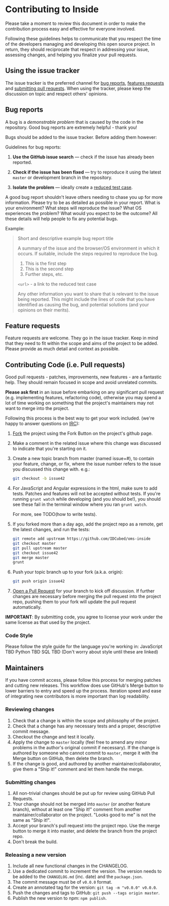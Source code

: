# Contributing to Inside

Please take a moment to review this document in order to make the contribution
process easy and effective for everyone involved.

Following these guidelines helps to communicate that you respect the time of
the developers managing and developing this open source project. In return,
they should reciprocate that respect in addressing your issue, assessing
changes, and helping you finalize your pull requests.


## Using the issue tracker

The issue tracker is the preferred channel for [bug reports](#bugs),
[features requests](#features) and [submitting pull requests](#pull-requests).
When using the tracker, please keep the discussion on topic and respect others' opinions.


<a name="bugs"></a>
## Bug reports

A bug is a _demonstrable problem_ that is caused by the code in the repository.
Good bug reports are extremely helpful - thank you!

Bugs should be added to the issue tracker.  Before adding them however:

Guidelines for bug reports:

1. **Use the GitHub issue search** &mdash; check if the issue has already been
   reported.

2. **Check if the issue has been fixed** &mdash; try to reproduce it using the
   latest `master` or development branch in the repository.

3. **Isolate the problem** &mdash; ideally create a [reduced test
   case](http://css-tricks.com/6263-reduced-test-cases/).

A good bug report shouldn't leave others needing to chase you up for more
information. Please try to be as detailed as possible in your report. What is
your environment? What steps will reproduce the issue? What OS experiences the
problem? What would you expect to be the outcome? All these details will help
people to fix any potential bugs.

Example:

> Short and descriptive example bug report title
>
> A summary of the issue and the browser/OS environment in which it occurs. If
> suitable, include the steps required to reproduce the bug.
>
> 1. This is the first step
> 2. This is the second step
> 3. Further steps, etc.
>
> `<url>` - a link to the reduced test case
>
> Any other information you want to share that is relevant to the issue being
> reported. This might include the lines of code that you have identified as
> causing the bug, and potential solutions (and your opinions on their
> merits).


<a name="features"></a>
## Feature requests

Feature requests are welcome.  They go in the issue tracker.  Keep in mind that they need to fit within the scope and aims of the project to be added.  Please provide as much detail and context as possible.


<a name="pull-requests"></a>
## Contributing Code (i.e. Pull requests)

Good pull requests - patches, improvements, new features - are a fantastic
help. They should remain focused in scope and avoid unrelated commits.

**Please ask first** in an issue before embarking on any significant pull
request (e.g. implementing features, refactoring code), otherwise you may spend
a lot of time working on something that the project's maintainers may not
want to merge into the project.

Following this process is the best way to get your work included.  (we're happy to answer questions on [IRC](https://github.com/IDCubed/oms-inside#communication)):

1. [Fork](http://help.github.com/fork-a-repo/) the project using the Fork Button on the project's github page.

2. Make a comment in the related issue where this change was discussed to indicate that you're starting on it.

3. Create a new topic branch from master (named issue+#), to contain your feature, change, or fix, where the
   issue number refers to the issue you discussed this change with. e.g.:

   ```bash
   git checkout -b issue42
   ```

4. For JavaScript and Angular expressions in the html, make sure to add tests.
   Patches and features will not be accepted without tests. If you're running `grunt watch` while developing (and you should be!), you should see these fail in the terminal window where you ran `grunt watch`.

   For more, see TODO(how to write tests).

5. If you forked more than a day ago, add the project repo as a remote, get the latest changes, and run the tests:

   ```bash
   git remote add upstream https://github.com/IDCubed/oms-inside
   git checkout master
   git pull upstream master
   git checkout issue42
   git merge master
   grunt
   ```

6. Push your topic branch up to your fork (a.k.a. origin):

   ```bash
   git push origin issue42
   ```

7. [Open a Pull Request](https://help.github.com/articles/using-pull-requests/)
    for your branch to kick off discussion.  If further changes are necessary
    before merging the pull request into the project repo, pushing them
    to your fork will update the pull request automatically.

**IMPORTANT**: By submitting code, you agree to license your work under the
same license as that used by the project.

<a name="style"></a>
### Code Style

Please follow the style guide for the language you're working in:
JavaScript TBD
Python TBD
SQL TBD
(Don't worry about style until these are linked)

<a name="maintainers"></a>
## Maintainers

If you have commit access, please follow this process for merging patches and cutting new releases.  This workflow does use GitHub's Merge button to lower barriers to entry and speed up the process.  Iteration speed and ease of integrating new contributors is more important than log readability.

### Reviewing changes

1. Check that a change is within the scope and philosophy of the project.
2. Check that a change has any necessary tests and a proper, descriptive commit message.
3. Checkout the change and test it locally.
4. Apply the change to `master` locally (feel free to amend any minor problems in the author's
   original commit if necessary).  If the change is authored by someone who cannot commit to
   `master`, merge it with the Merge button on GitHub, then delete the branch.
5. If the change is good, and authored by another maintainer/collaborator, give
   them a "Ship it!" comment and let them handle the merge.

### Submitting changes

1. All non-trivial changes should be put up for review using GitHub Pull
   Requests.
2. Your change should not be merged into `master` (or another feature branch),
   without at least one "Ship it!" comment from another maintainer/collaborator
   on the project. "Looks good to me" is not the same as "Ship it!".
3. Accept your branch's pull request into the project repo.  Use the merge button to merge it into master, and delete the branch from the project repo.
4. Don't break the build.

### Releasing a new version

1. Include all new functional changes in the CHANGELOG.
2. Use a dedicated commit to increment the version. The version needs to be
   added to the `CHANGELOG.md` (inc. date) and the `package.json`.
3. The commit message must be of `v0.0.0` format.
4. Create an annotated tag for the version: `git tag -m "v0.0.0" v0.0.0`.
5. Push the changes and tags to GitHub: `git push --tags origin master`.
6. Publish the new version to npm: `npm publish`.
